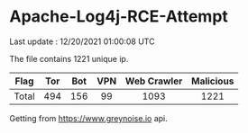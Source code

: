 
# Apache-Log4j-RCE-Attempt

Last update : 12/20/2021 01:00:08 UTC

The file contains 1221 unique ip.

| Flag | Tor | Bot | VPN | Web Crawler | Malicious |
| :-:  | :-: | :-: | :-: | :-:         | :-:       |
| Total| 494  | 156  | 99  | 1093          | 1221        |

Getting from https://www.greynoise.io api.